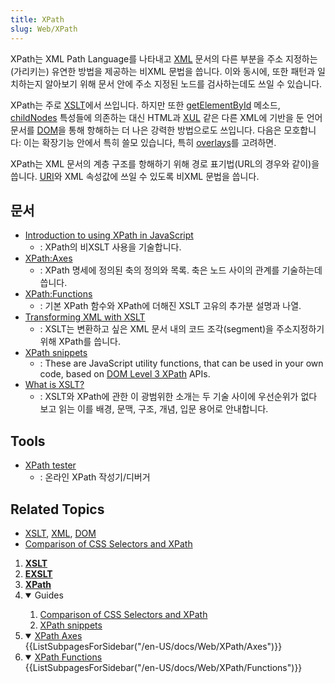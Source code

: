 ```yaml
---
title: XPath
slug: Web/XPath
---
```

XPath는 XML Path Language를 나타내고 [XML](/ko/XML) 문서의 다른 부분을 주소 지정하는(가리키는) 유연한 방법을 제공하는 비XML 문법을 씁니다. 이와 동시에, 또한 패턴과 일치하는지 알아보기 위해 문서 안에 주소 지정된 노드를 검사하는데도 쓰일 수 있습니다.

XPath는 주로 [XSLT](/ko/XSLT)에서 쓰입니다. 하지만 또한 [getElementById](/ko/DOM/document.getElementById) 메소드, [childNodes](/ko/DOM/element.childNodes) 특성들에 의존하는 대신 HTML과 [XUL](/ko/XUL) 같은 다른 XML에 기반을 둔 언어 문서를 [DOM](/ko/DOM)을 통해 항해하는 더 나은 강력한 방법으로도 쓰입니다. 다음은 모호합니다: 이는 확장기능 안에서 특히 쓸모 있습니다, 특히 [overlays](/ko/XUL_Overlays)를 고려하면.

XPath는 XML 문서의 계층 구조를 항해하기 위해 경로 표기법(URL의 경우와 같이)을 씁니다. [URI](/ko/URI)와 XML 속성값에 쓰일 수 있도록 비XML 문법을 씁니다.

## 문서

- [Introduction to using XPath in JavaScript](/ko/docs/Web/XPath/Introduction_to_using_XPath_in_JavaScript)
  - : XPath의 비XSLT 사용을 기술합니다.
- [XPath:Axes](/ko/docs/Web/XPath/Axes)
  - : XPath 명세에 정의된 축의 정의와 목록. 축은 노드 사이의 관계를 기술하는데 씁니다.
- [XPath:Functions](/ko/docs/Web/XPath/Functions)
  - : 기본 XPath 함수와 XPath에 더해진 XSLT 고유의 추가분 설명과 나열.
- [Transforming XML with XSLT](/ko/docs/Web/XSLT/Transforming_XML_with_XSLT)
  - : XSLT는 변환하고 싶은 XML 문서 내의 코드 조각(segment)을 주소지정하기 위해 XPath를 씁니다.
- [XPath snippets](/ko/docs/Web/XPath/Snippets)
  - : These are JavaScript utility functions, that can be used in your own code, based on [DOM Level 3 XPath](https://www.w3.org/TR/DOM-Level-3-XPath/) APIs.
- [What is XSLT?](https://www.xml.com/pub/a/2000/08/holman/)
  - : XSLT와 XPath에 관한 이 광범위한 소개는 두 기술 사이에 우선순위가 없다 보고 읽는 이를 배경, 문맥, 구조, 개념, 입문 용어로 안내합니다.

## Tools

- [XPath tester](https://extendsclass.com/xpath-tester.html)
  - : 온라인 XPath 작성기/디버거

## Related Topics

- [XSLT](/ko/docs/Web/XSLT), [XML](/ko/docs/Web/XML), [DOM](/ko/docs/Web/API/Document_Object_Model)
- [Comparison of CSS Selectors and XPath](/ko/docs/Web/XPath/Comparison_with_CSS_selectors)

<section id="Quick_links">
  <ol>
    <li><strong><a href="/en-US/docs/Web/XSLT">XSLT</a></strong></li><li><strong><a href="/en-US/docs/Web/EXSLT">EXSLT</a></strong></li>
    <li><strong><a href="/en-US/docs/Web/XPath">XPath</a></strong></li>
    <li class="toggle"><details open><summary>Guides</summary>
      <ol>
        <li><a href="/en-US/docs/Web/XPath/Comparison_with_CSS_selectors">Comparison of CSS Selectors and XPath</a></li>
        <li><a href="/en-US/docs/Web/XPath/Snippets">XPath snippets</a></li>
      </ol></details>
    </li>
    <li class="toggle"><details open><summary><a href="/en-US/docs/Web/XPath/Axes">XPath Axes</a></summary>{{ListSubpagesForSidebar("/en-US/docs/Web/XPath/Axes")}}</details></li>
    <li class="toggle"><details open><summary><a href="/en-US/docs/Web/XPath/Functions">XPath Functions</a></summary>{{ListSubpagesForSidebar("/en-US/docs/Web/XPath/Functions")}}</details></li>
  </ol>
</section>
